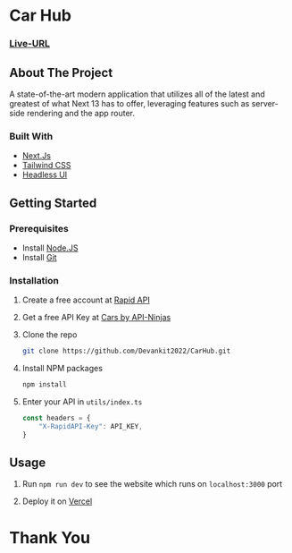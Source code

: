 # Car Hub

### [Live-URL](car-hub-devankit.vercel.app)

## About The Project

A state-of-the-art modern application that utilizes all of the latest and greatest of what Next 13 has to offer, leveraging features such as server-side rendering and the app router.

### Built With

-   [Next.Js](https://nextjs.org/)
-   [Tailwind CSS](https://tailwindcss.com/)
-   [Headless UI](https://headlessui.com/)

## Getting Started

### Prerequisites

-   Install [Node.JS](https://nodejs.org/en)
-   Install [Git](https://git-scm.com/)

### Installation

1. Create a free account at [Rapid API](https://rapidapi.com/hub)

2. Get a free API Key at [Cars by API-Ninjas](https://rapidapi.com/apininjas/api/cars-by-api-ninjas)

3. Clone the repo

    ```sh
    git clone https://github.com/Devankit2022/CarHub.git
    ```

4. Install NPM packages

    ```sh
    npm install
    ```

5. Enter your API in `utils/index.ts`

    ```js
    const headers = {
    	"X-RapidAPI-Key": API_KEY,
    }
    ```

## Usage

1. Run `npm run dev` to see the website which runs on `localhost:3000` port

2. Deploy it on [Vercel](https://vercel.com/)

# Thank You
